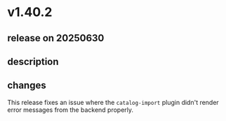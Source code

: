 # v1.40.2

## release on 20250630

## description

## changes

This release fixes an issue where the <code>catalog-import</code> plugin didn't render error messages from the backend properly.

